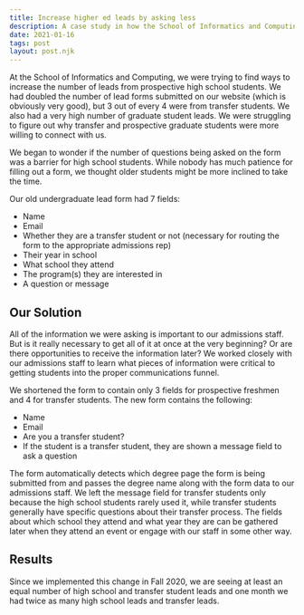 ```yaml
---
title: Increase higher ed leads by asking less
description: A case study in how the School of Informatics and Computing increased our prospective student leads by asking for less information.
date: 2021-01-16
tags: post
layout: post.njk
---
```


At the School of Informatics and Computing, we were trying to find ways to increase the number of leads from prospective high school students. We had doubled the number of lead forms submitted on our website (which is obviously very good), but 3 out of every 4 were from transfer students. We also had a very high number of graduate student leads. We were struggling to figure out why transfer and prospective graduate students were more willing to connect with us.

We began to wonder if the number of questions being asked on the form was a barrier for high school students. While nobody has much patience for filling out a form, we thought older students might be more inclined to take the time.

Our old undergraduate lead form had 7 fields:
- Name
- Email
- Whether they are a transfer student or not (necessary for routing the form to the appropriate admissions rep)
- Their year in school
- What school they attend
- The program(s) they are interested in
- A question or message

## Our Solution

All of the information we were asking is important to our admissions staff. But is it really necessary to get all of it at once at the very beginning? Or are there opportunities to receive the information later? We worked closely with our admissions staff to learn what pieces of information were critical to getting students into the proper communications funnel. 

We shortened the form to contain only 3 fields for prospective freshmen and 4 for transfer students. The new form contains the following:
- Name
- Email
- Are you a transfer student?
- If the student is a transfer student, they are shown a message field to ask a question

The form automatically detects which degree page the form is being submitted from and passes the degree name along with the form data to our admissions staff. We left the message field for transfer students only because the high school students rarely used it, while transfer students generally have specific questions about their transfer process. The fields about which school they attend and what year they are can be gathered later when they attend an event or engage with our staff in some other way.

## Results

Since we implemented this change in Fall 2020, we are seeing at least an equal number of high school and transfer student leads and one month we had twice as many high school leads and transfer leads.
